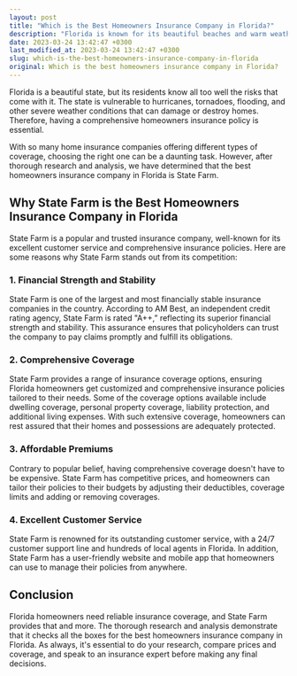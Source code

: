 ```yaml
---
layout: post
title: "Which is the Best Homeowners Insurance Company in Florida?"
description: "Florida is known for its beautiful beaches and warm weather, but it's also prone to hurricanes and severe weather. It's crucial to have a reliable homeowners insurance policy in place, but with so many options, which company is the best?"
date: 2023-03-24 13:42:47 +0300
last_modified_at: 2023-03-24 13:42:47 +0300
slug: which-is-the-best-homeowners-insurance-company-in-florida
original: Which is the best homeowners insurance company in Florida?
---
```

Florida is a beautiful state, but its residents know all too well the risks that come with it. The state is vulnerable to hurricanes, tornadoes, flooding, and other severe weather conditions that can damage or destroy homes. Therefore, having a comprehensive homeowners insurance policy is essential.

With so many home insurance companies offering different types of coverage, choosing the right one can be a daunting task. However, after thorough research and analysis, we have determined that the best homeowners insurance company in Florida is State Farm.

## Why State Farm is the Best Homeowners Insurance Company in Florida

State Farm is a popular and trusted insurance company, well-known for its excellent customer service and comprehensive insurance policies. Here are some reasons why State Farm stands out from its competition:

### 1. Financial Strength and Stability

State Farm is one of the largest and most financially stable insurance companies in the country. According to AM Best, an independent credit rating agency, State Farm is rated "A++,” reflecting its superior financial strength and stability. This assurance ensures that policyholders can trust the company to pay claims promptly and fulfill its obligations.

### 2. Comprehensive Coverage

State Farm provides a range of insurance coverage options, ensuring Florida homeowners get customized and comprehensive insurance policies tailored to their needs. Some of the coverage options available include dwelling coverage, personal property coverage, liability protection, and additional living expenses. With such extensive coverage, homeowners can rest assured that their homes and possessions are adequately protected.

### 3. Affordable Premiums

Contrary to popular belief, having comprehensive coverage doesn't have to be expensive. State Farm has competitive prices, and homeowners can tailor their policies to their budgets by adjusting their deductibles, coverage limits and adding or removing coverages.

### 4. Excellent Customer Service

State Farm is renowned for its outstanding customer service, with a 24/7 customer support line and hundreds of local agents in Florida. In addition, State Farm has a user-friendly website and mobile app that homeowners can use to manage their policies from anywhere.

## Conclusion

Florida homeowners need reliable insurance coverage, and State Farm provides that and more. The thorough research and analysis demonstrate that it checks all the boxes for the best homeowners insurance company in Florida. As always, it's essential to do your research, compare prices and coverage, and speak to an insurance expert before making any final decisions.